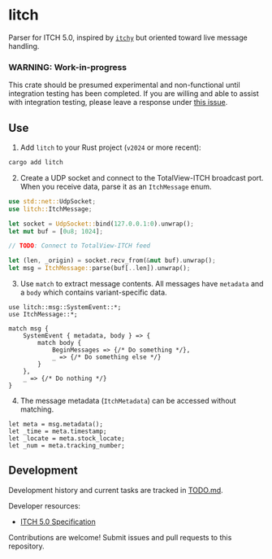 
# litch
Parser for ITCH 5.0, inspired by [`itchy`](https://github.com/adwhit/itchy-rust/)
but oriented toward live message handling.

### WARNING: Work-in-progress
This crate should be presumed experimental and non-functional until integration testing has been completed.
If you are willing and able to assist with integration testing, please leave a response under 
[this issue](https://github.com/j-stach/litch/issues/1).

## Use
1. Add `litch` to your Rust project (`v2024` or more recent):
```bash
cargo add litch
```
2. Create a UDP socket and connect to the TotalView-ITCH broadcast port. <br>
When you receive data, parse it as an `ItchMessage` enum.
```rust
use std::net::UdpSocket;
use litch::ItchMessage;

let socket = UdpSocket::bind(127.0.0.1:0).unwrap();
let mut buf = [0u8; 1024];

// TODO: Connect to TotalView-ITCH feed

let (len, _origin) = socket.recv_from(&mut buf).unwrap();
let msg = ItchMessage::parse(buf[..len]).unwrap();
```
3. Use `match` to extract message contents. 
All messages have `metadata` and a `body` which contains variant-specific data.
```
use litch::msg::SystemEvent::*;
use ItchMessage::*;

match msg {
    SystemEvent { metadata, body } => {
        match body {
            BeginMessages => {/* Do something */},
            _ => {/* Do something else */}
        }
    },
    _ => {/* Do nothing */}
}
```
4. The message metadata (`ItchMetadata`) can be accessed without matching. 
```
let meta = msg.metadata();
let _time = meta.timestamp;
let _locate = meta.stock_locate;
let _num = meta.tracking_number;
```


## Development
Development history and current tasks are tracked in [TODO.md](TODO.md).

Developer resources:
- [ITCH 5.0 Specification](https://www.nasdaqtrader.com/content/technicalsupport/specifications/dataproducts/NQTVITCHspecification.pdf)

Contributions are welcome! Submit issues and pull requests to this repository.


